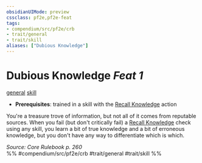 ```yaml
---
obsidianUIMode: preview
cssclass: pf2e,pf2e-feat
tags:
- compendium/src/pf2e/crb
- trait/general
- trait/skill
aliases: ["Dubious Knowledge"]
---
```

# Dubious Knowledge  *Feat 1*  
[general](/rules/traits/general.md)  [skill](/rules/traits/skill.md)  

- **Prerequisites**: trained in a skill with the [Recall Knowledge](/rules/actions/recall-knowledge.md) action

You're a treasure trove of information, but not all of it comes from reputable sources. When you fail (but don't critically fail) a [Recall Knowledge](/rules/actions/recall-knowledge.md) check using any skill, you learn a bit of true knowledge and a bit of erroneous knowledge, but you don't have any way to differentiate which is which.

*Source: Core Rulebook p. 260*  
%% #compendium/src/pf2e/crb #trait/general #trait/skill %%